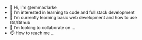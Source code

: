 - 👋 Hi, I’m @emmac1arke
- 👀 I’m interested in learning to code and full stack development
- 🌱 I’m currently learning basic web development and how to use Git/Github
- 💞️ I’m looking to collaborate on ...
- 📫 How to reach me ...

<!---
emmac1arke/emmac1arke is a ✨ special ✨ repository because its `README.md` (this file) appears on your GitHub profile.
You can click the Preview link to take a look at your changes.
--->
